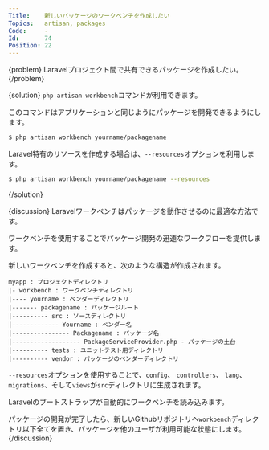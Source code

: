 ```yaml
---
Title:    新しいパッケージのワークベンチを作成したい
Topics:   artisan, packages
Code:     -
Id:       74
Position: 22
---
```


{problem}
Laravelプロジェクト間で共有できるパッケージを作成したい。
{/problem}

{solution}
`php artisan workbench`コマンドが利用できます。

このコマンドはアプリケーションと同じようにパッケージを開発できるようにします。

```bash
$ php artisan workbench yourname/packagename
```

Laravel特有のリソースを作成する場合は、`--resources`オプションを利用します。

```bash
$ php artisan workbench yourname/packagename --resources
```
{/solution}

{discussion}
Laravelワークベンチはパッケージを動作させるのに最適な方法です。

ワークベンチを使用することでパッケージ開発の迅速なワークフローを提供します。

新しいワークベンチを作成すると、次のような構造が作成されます。

```
myapp : プロジェクトディレクトリ
|- workbench : ワークベンチディレクトリ
|---- yourname : ベンダーディレクトリ
|------- packagename : パッケージルート
|---------- src : ソースディレクトリ
|------------- Yourname : ベンダー名
|---------------- Packagename : パッケージ名
|------------------- PackageServiceProvider.php - パッケージの土台
|---------- tests : ユニットテスト用ディレクトリ
|---------- vendor : パッケージのベンダーディレクトリ
```

`--resources`オプションを使用することで、`config`、 `controllers`、 `lang`、 `migrations`、そして`views`が`src`ディレクトリに生成されます。

Laravelのブートストラップが自動的にワークベンチを読み込みます。

パッケージの開発が完了したら、新しいGithubリポジトリへ`workbench`ディレクトリ以下全てを置き、パッケージを他のユーザが利用可能な状態にします。
{/discussion}
